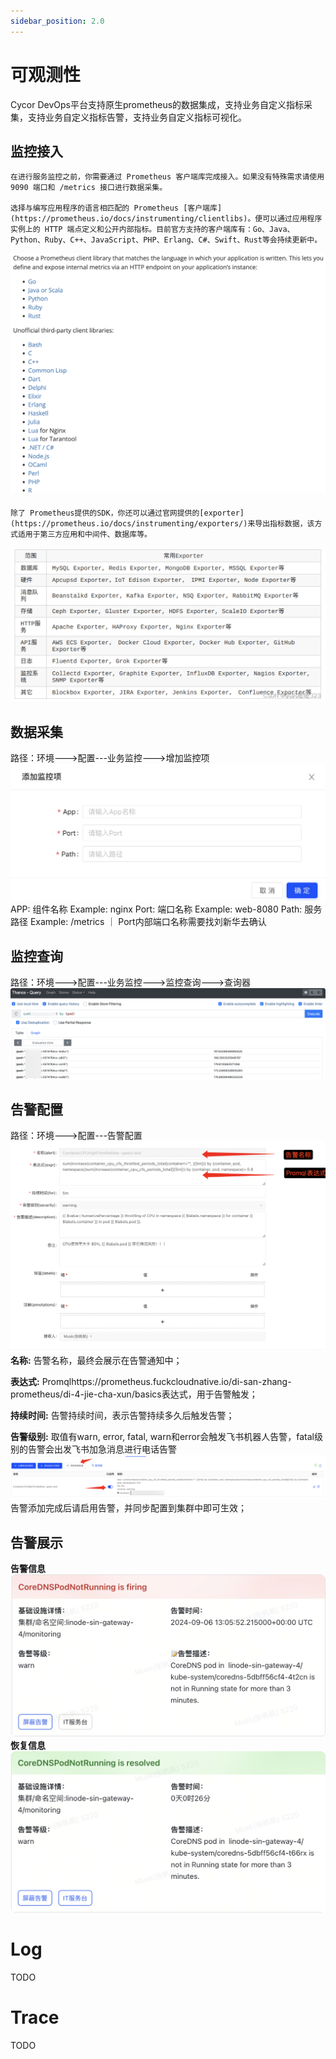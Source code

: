```yaml
---
sidebar_position: 2.0
---
```


# 可观测性

Cycor DevOps平台支持原生prometheus的数据集成，支持业务自定义指标采集，支持业务自定义指标告警，支持业务自定义指标可视化。

## 监控接入
    在进行服务监控之前，你需要通过 Prometheus 客户端库完成接入。如果没有特殊需求请使用 9090 端口和 /metrics 接口进行数据采集。

    选择与编写应用程序的语言相匹配的 Prometheus [客户端库](https://prometheus.io/docs/instrumenting/clientlibs)。便可以通过应用程序实例上的 HTTP 端点定义和公开内部指标。目前官方支持的客户端库有：Go、Java、Python、Ruby、C++、JavaScript、PHP、Erlang、C#、Swift、Rust等会持续更新中。

![alt text](image-23.png)

    除了 Prometheus提供的SDK，你还可以通过官网提供的[exporter](https://prometheus.io/docs/instrumenting/exporters/)来导出指标数据，该方式适用于第三方应用和中间件、数据库等。
![alt text](image-28.png)

## 数据采集
路径：环境--->配置---业务监控--->增加监控项
![alt text](image-24.png)
APP: 组件名称           Example: nginx
Port: 端口名称          Example: web-8080
Path: 服务路径          Example: /metrics
｜ Port内部端口名称需要找刘新华去确认
## 监控查询
路径：环境--->配置---业务监控--->监控查询--->查询器
![alt text](image-25.png)

## 告警配置
路径：环境--->配置---告警配置
![alt text](image-26.png)
**名称:** 告警名称，最终会展示在告警通知中；

**表达式:** Promqlhttps://prometheus.fuckcloudnative.io/di-san-zhang-prometheus/di-4-jie-cha-xun/basics表达式，用于告警触发；

**持续时间:** 告警持续时间，表示告警持续多久后触发告警；

**告警级别:** 取值有warn, error, fatal, warn和error会触发飞书机器人告警，fatal级别的告警会出发飞书加急消息进行电话告警
![alt text](image-27.png)
告警添加完成后请启用告警，并同步配置到集群中即可生效；

## 告警展示
**告警信息**
![alt text](image-30.png)
**恢复信息**
![alt text](image-29.png)

# Log
TODO

# Trace
TODO